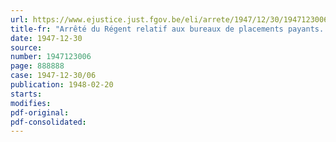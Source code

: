 ```yaml
---
url: https://www.ejustice.just.fgov.be/eli/arrete/1947/12/30/1947123006/justel
title-fr: "Arrêté du Régent relatif aux bureaux de placements payants. - Levée temporaire de certaines forclusions pour introduction tardive"
date: 1947-12-30
source:
number: 1947123006
page: 888888
case: 1947-12-30/06
publication: 1948-02-20
starts:
modifies:
pdf-original:
pdf-consolidated:
---
```



